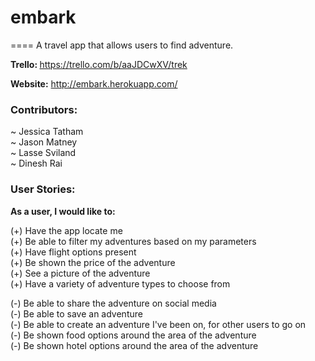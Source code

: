 <h1>embark</h1>
====
A travel app that allows users to find adventure. 


<strong>Trello: </strong>https://trello.com/b/aaJDCwXV/trek

<strong>Website:</strong> http://embark.herokuapp.com/

<h3>Contributors:</h3>
~ Jessica Tatham<br>
~ Jason Matney<br>
~ Lasse Sviland<br>
~ Dinesh Rai<br>
<h3>User Stories:</h3>
<strong>As a user, I would like to:</strong>

(+) Have the app locate me<br>
(+) Be able to filter my adventures based on my parameters<br>
(+) Have flight options present<br>
(+) Be shown the price of the adventure<br>
(+) See a picture of the adventure<br>
(+) Have a variety of adventure types to choose from

(-) Be able to share the adventure on social media<br>
(-) Be able to save an adventure<br>
(-) Be able to create an adventure I've been on, for other users to go on<br>
(-) Be shown food options around the area of the adventure<br>
(-) Be shown hotel options around the area of the adventure<br>

